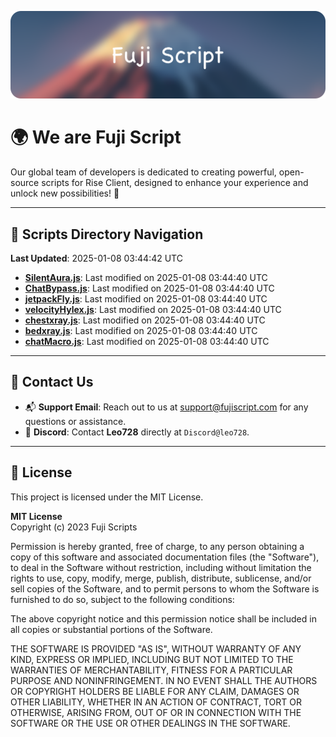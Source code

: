 ![Banner](.github/b.webp)

# 🌍 **We are Fuji Script**

Our global team of developers is dedicated to creating powerful, open-source scripts for Rise Client, designed to enhance your experience and unlock new possibilities! 🌟

---
<!-- SCRIPTS_NAVIGATION_START -->
## 📂 **Scripts Directory Navigation**

**Last Updated**: 2025-01-08 03:44:42 UTC

- **[SilentAura.js](scripts/SilentAura.js)**: Last modified on 2025-01-08 03:44:40 UTC
- **[ChatBypass.js](scripts/ChatBypass.js)**: Last modified on 2025-01-08 03:44:40 UTC
- **[jetpackFly.js](scripts/jetpackFly.js)**: Last modified on 2025-01-08 03:44:40 UTC
- **[velocityHylex.js](scripts/velocityHylex.js)**: Last modified on 2025-01-08 03:44:40 UTC
- **[chestxray.js](scripts/chestxray.js)**: Last modified on 2025-01-08 03:44:40 UTC
- **[bedxray.js](scripts/bedxray.js)**: Last modified on 2025-01-08 03:44:40 UTC
- **[chatMacro.js](scripts/chatMacro.js)**: Last modified on 2025-01-08 03:44:40 UTC

<!-- SCRIPTS_NAVIGATION_END -->

---

## 💬 **Contact Us**  
- 📬 **Support Email**: Reach out to us at [support@fujiscript.com](mailto:support@fujiscript.com) for any questions or assistance.  
- 💬 **Discord**: Contact **Leo728** directly at `Discord@leo728`.

---

## 📜 **License**

This project is licensed under the MIT License.  

**MIT License**  
Copyright (c) 2023 Fuji Scripts  

Permission is hereby granted, free of charge, to any person obtaining a copy of this software and associated documentation files (the "Software"), to deal in the Software without restriction, including without limitation the rights to use, copy, modify, merge, publish, distribute, sublicense, and/or sell copies of the Software, and to permit persons to whom the Software is furnished to do so, subject to the following conditions:  

The above copyright notice and this permission notice shall be included in all copies or substantial portions of the Software.  

THE SOFTWARE IS PROVIDED "AS IS", WITHOUT WARRANTY OF ANY KIND, EXPRESS OR IMPLIED, INCLUDING BUT NOT LIMITED TO THE WARRANTIES OF MERCHANTABILITY, FITNESS FOR A PARTICULAR PURPOSE AND NONINFRINGEMENT. IN NO EVENT SHALL THE AUTHORS OR COPYRIGHT HOLDERS BE LIABLE FOR ANY CLAIM, DAMAGES OR OTHER LIABILITY, WHETHER IN AN ACTION OF CONTRACT, TORT OR OTHERWISE, ARISING FROM, OUT OF OR IN CONNECTION WITH THE SOFTWARE OR THE USE OR OTHER DEALINGS IN THE SOFTWARE.  
